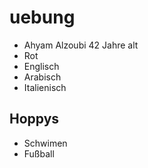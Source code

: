 # uebung
- Ahyam Alzoubi 42 Jahre alt
- Rot
- Englisch
- Arabisch
- Italienisch
## Hoppys
- Schwimen
- Fußball

